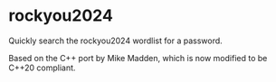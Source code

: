 # rockyou2024

Quickly search the rockyou2024 wordlist for a password.

Based on the C++ port by Mike Madden, which is now modified to be C++20 compliant.
